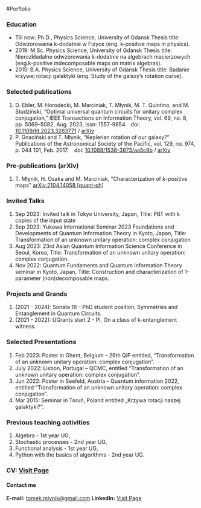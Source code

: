#Porftolio 

### Education
* Till now: Ph.D., Physics Science, University of Gdansk Thesis title: Odwzorowania k-dodatnie w Fizyce (eng. k-positive maps in physics).
* 2019: M.Sc. Physics Science, University of Gdansk Thesis title: Nierozkładalne odwzorowania k-dodatnie na algebrach macierzowych (eng.k-positive indecomposable maps on matrix algebras).
* 2015: B.A. Physics Science, University of Gdansk Thesis title: Badanie krzywej rotacji galaktyki (eng. Study of the galaxy’s rotation curve).


### Selected publications
1. D. Ebler, M. Horodecki, M. Marciniak, T. Młynik, M. T. Quintino, and M. Studziński, “Optimal
universal quantum circuits for unitary complex conjugation,” IEEE Transactions on Information Theory,
vol. 69, no. 8, pp. 5069–5082, Aug. 2023, issn: 1557-9654.  doi: [10.1109/tit.2023.3263771](10.1109/tit.2023.3263771) / [arXiv](https://arxiv.org/abs/2206.00107)
2. P. Gnaciński and T. Młynik, “Keplerian rotation of our galaxy?” Publications of the Astronomical Society
of the Pacific, vol. 129, no. 974, p. 044 101, Feb. 2017.   doi: [10.1088/1538-3873/aa5c9b](10.1088/1538-3873/aa5c9b) / [arXiv](https://arxiv.org/abs/1503.01947)


### Pre-publications (arXiv)
1. T. Młynik, H. Osaka and M. Marciniak, "Characterization of $k$-positive maps" [arXiv:2104.14058 [quant-ph]](https://arxiv.org/abs/2104.14058) 


### Invited Talks
1. Sep 2023: Invited talk in Tokyo University, Japan, Title: PBT with k copies of the input state
2. Sep 2023: Yukawa International Seminar 2023 Foundations and Developments of Quantum Information Theory in Kyoto, Japan, Title: Transformation of an unknown unitary operation: complex conjugation
3. Aug 2023: 23rd Asian Quantum Information Science Conference in Seoul, Korea, Title: Transformation of an unknown unitary operation: complex conjugation.
4. Nov 2022: Quantum Fundaments and Quantum Information Theory seminar in Kyoto, Japan, Title: Construction and characterization of 1-parameter (non)decomposable maps.

### Projects and Grands
1. (2021 - 2024): Sonata 16 - PhD student position, Symmetries and Entanglement in Quantum Circuits.
2. (2021 - 2022): UGrants start 2 - PI, On a class of k-entanglement witness.


### Selected Presentations
1. Feb 2023: Poster in Ghent, Belgium – 26th QiP entitled, “Transformation of an unknown unitary operation: complex conjugation”.
2. July 2022: Lisbon, Portugal – QCMC, entitled “Transformation of an unknown unitary operation: complex conjugation”.
3. Jun 2022: Poster in Seefeld, Austria – Quantum information 2022, entitled “Transformation of an unknown unitary operation: complex conjugation”.
4. Mar 2015: Seminar in Toruń, Poland entitled „Krzywa rotacji naszej galaktyki?”.

### Previous teaching activities 
1. Algebra - 1st year UG,
2. Stochastic processes - 2nd year UG,
3. Functional analysis - 1st year UG,
4. Python with the basics of algorithms - 2nd year UG.


### **CV:**  <a href="https://github.com/MatuZale/T.Mlynik.github.io/blob/main/pdf/cv.pdf" target="_blank">Visit Page</a>

#### Contact me
**E-mail:**  <a href="mailto:tomek.mlynik@gmail.com">tomek.mlynik@gmail.com</a>
**LinkedIn:**  <a href="https://www.linkedin.com/in/tomasz-młynik-949659163/" target="_blank">Visit Page</a>

